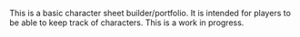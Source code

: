This is a basic character sheet builder/portfolio. It is intended for players to be able to keep track of characters.
This is a work in progress.
